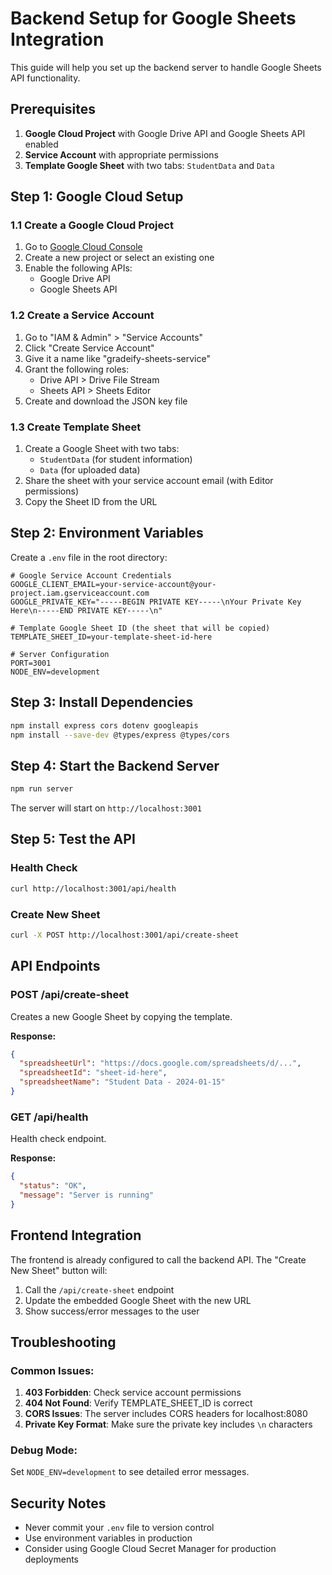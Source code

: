 # Backend Setup for Google Sheets Integration

This guide will help you set up the backend server to handle Google Sheets API functionality.

## Prerequisites

1. **Google Cloud Project** with Google Drive API and Google Sheets API enabled
2. **Service Account** with appropriate permissions
3. **Template Google Sheet** with two tabs: `StudentData` and `Data`

## Step 1: Google Cloud Setup

### 1.1 Create a Google Cloud Project
1. Go to [Google Cloud Console](https://console.cloud.google.com/)
2. Create a new project or select an existing one
3. Enable the following APIs:
   - Google Drive API
   - Google Sheets API

### 1.2 Create a Service Account
1. Go to "IAM & Admin" > "Service Accounts"
2. Click "Create Service Account"
3. Give it a name like "gradeify-sheets-service"
4. Grant the following roles:
   - Drive API > Drive File Stream
   - Sheets API > Sheets Editor
5. Create and download the JSON key file

### 1.3 Create Template Sheet
1. Create a Google Sheet with two tabs:
   - `StudentData` (for student information)
   - `Data` (for uploaded data)
2. Share the sheet with your service account email (with Editor permissions)
3. Copy the Sheet ID from the URL

## Step 2: Environment Variables

Create a `.env` file in the root directory:

```env
# Google Service Account Credentials
GOOGLE_CLIENT_EMAIL=your-service-account@your-project.iam.gserviceaccount.com
GOOGLE_PRIVATE_KEY="-----BEGIN PRIVATE KEY-----\nYour Private Key Here\n-----END PRIVATE KEY-----\n"

# Template Google Sheet ID (the sheet that will be copied)
TEMPLATE_SHEET_ID=your-template-sheet-id-here

# Server Configuration
PORT=3001
NODE_ENV=development
```

## Step 3: Install Dependencies

```bash
npm install express cors dotenv googleapis
npm install --save-dev @types/express @types/cors
```

## Step 4: Start the Backend Server

```bash
npm run server
```

The server will start on `http://localhost:3001`

## Step 5: Test the API

### Health Check
```bash
curl http://localhost:3001/api/health
```

### Create New Sheet
```bash
curl -X POST http://localhost:3001/api/create-sheet
```

## API Endpoints

### POST /api/create-sheet
Creates a new Google Sheet by copying the template.

**Response:**
```json
{
  "spreadsheetUrl": "https://docs.google.com/spreadsheets/d/...",
  "spreadsheetId": "sheet-id-here",
  "spreadsheetName": "Student Data - 2024-01-15"
}
```

### GET /api/health
Health check endpoint.

**Response:**
```json
{
  "status": "OK",
  "message": "Server is running"
}
```

## Frontend Integration

The frontend is already configured to call the backend API. The "Create New Sheet" button will:

1. Call the `/api/create-sheet` endpoint
2. Update the embedded Google Sheet with the new URL
3. Show success/error messages to the user

## Troubleshooting

### Common Issues:

1. **403 Forbidden**: Check service account permissions
2. **404 Not Found**: Verify TEMPLATE_SHEET_ID is correct
3. **CORS Issues**: The server includes CORS headers for localhost:8080
4. **Private Key Format**: Make sure the private key includes `\n` characters

### Debug Mode:
Set `NODE_ENV=development` to see detailed error messages.

## Security Notes

- Never commit your `.env` file to version control
- Use environment variables in production
- Consider using Google Cloud Secret Manager for production deployments 